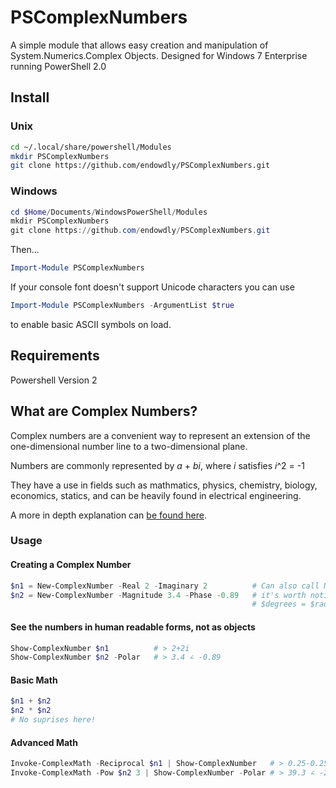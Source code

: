 # PSComplexNumbers

A simple module that allows easy creation and manipulation of System.Numerics.Complex Objects.
Designed for Windows 7 Enterprise running PowerShell 2.0

## Install

### Unix

``` bash
cd ~/.local/share/powershell/Modules
mkdir PSComplexNumbers
git clone https://github.com/endowdly/PSComplexNumbers.git
```

### Windows

``` powershell
cd $Home/Documents/WindowsPowerShell/Modules
mkdir PSComplexNumbers
git clone https://github.com/endowdly/PSComplexNumbers.git
```

Then...

``` powershell
Import-Module PSComplexNumbers
```

If your console font doesn't support Unicode characters you can use

``` powershell
Import-Module PSComplexNumbers -ArgumentList $true
```

to enable basic ASCII symbols on load.

## Requirements

Powershell Version 2

<!-- markdownlint-disable MD026-->

## What are Complex Numbers?

Complex numbers are a convenient way to represent an extension of the one-dimensional number line to a two-dimensional plane.

Numbers are commonly represented by _a_ + _bi_, where _i_ satisfies _i_^2 = -1

They have a use in fields such as mathmatics, physics, chemistry, biology, economics, statics, and can be heavily found in electrical engineering.

A more in depth explanation can [be found here](https://en.wikipedia.org/wiki/Complex_number).

### Usage

#### Creating a Complex Number

``` powershell
$n1 = New-ComplexNumber -Real 2 -Imaginary 2          # Can also call New-ComplexNumber 2 2
$n2 = New-ComplexNumber -Magnitude 3.4 -Phase -0.89   # it's worth noting .NET Complex.Phase is in radians. To get degrees do this:
                                                      # $degrees = $radians * (180 / [Math]::Pi
```

#### See the numbers in human readable forms, not as objects

``` powershell
Show-ComplexNumber $n1          # > 2+2i
Show-ComplexNumber $n2 -Polar   # > 3.4 ∠ -0.89
```

#### Basic Math

``` powershell
$n1 + $n2
$n2 * $n2
# No suprises here!
```

#### Advanced Math

``` powershell
Invoke-ComplexMath -Reciprocal $n1 | Show-ComplexNumber   # > 0.25-0.25i
Invoke-ComplexMath -Pow $n2 3 | Show-ComplexNumber -Polar # > 39.3 ∠ -2.67
```